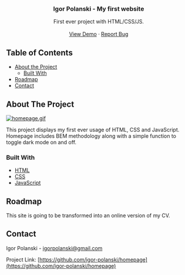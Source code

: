  <h3 align="center">Igor Polanski - My first website</h3>

  <p align="center">
    First ever project with HTML/CSS/JS.
    <br />
    <br />
    <a href="https://igor-polanski.github.io/homepage/" target="_blank" rel="noopener noreferrer">View Demo</a>
    ·
    <a href="https://github.com/igor-polanski/homepage/issues" target="_blank" rel="noopener noreferrer">Report Bug</a>
  </p>
</p>



<!-- TABLE OF CONTENTS -->
## Table of Contents

* [About the Project](#about-the-project)
  * [Built With](#built-with)
* [Roadmap](#roadmap)
* [Contact](#contact)



<!-- ABOUT THE PROJECT -->
## About The Project

[![homepage.gif](https://s7.gifyu.com/images/homepage.gif)](https://gifyu.com/image/uJOn)

This project displays my first ever usage of HTML, CSS and JavaScript. Homepage includes BEM methodology along with a simple function to toggle dark mode on and off.


### Built With

* [HTML](https://github.com/igor-polanski/homepage/blob/master/index.html)
* [CSS](https://github.com/igor-polanski/homepage/tree/master/css)
* [JavaScript](https://github.com/igor-polanski/homepage/blob/master/js/script.js)


<!-- ROADMAP -->
## Roadmap

This site is going to be transformed into an online version of my CV.


<!-- CONTACT -->
## Contact

Igor Polanski - igorpolanski@gmail.com

Project Link: [https://github.com/igor-polanski/homepage](https://github.com/igor-polanski/homepage)

